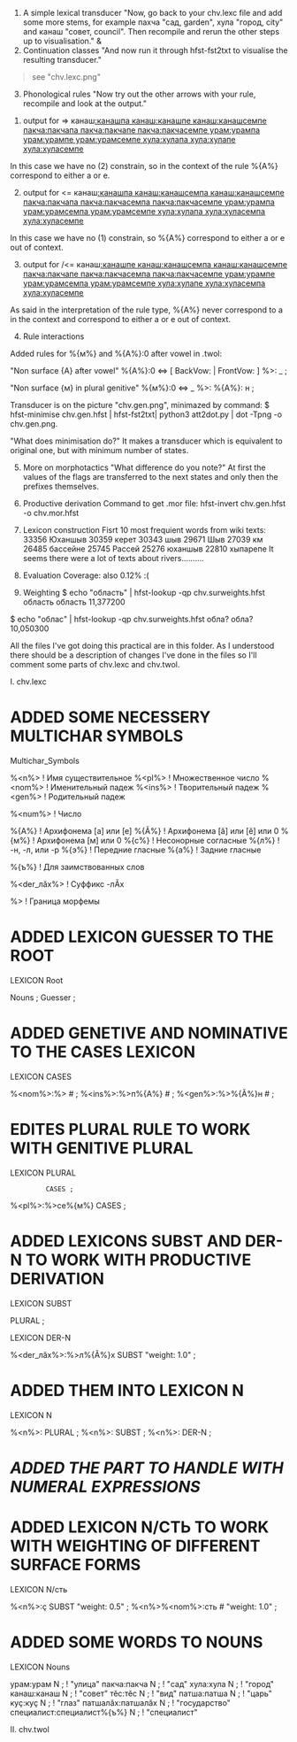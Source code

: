 ﻿1. A simple lexical transducer
"Now, go back to your chv.lexc file and add some more stems, for example пахча "сад, garden", хула "город, city" and канаш "совет, council". 
Then recompile and rerun the other steps up to visualisation."
&
2. Continuation classes
"And now run it through hfst-fst2txt to visualise the resulting transducer."

> see "chv.lexc.png"

3. Phonological rules
"Now try out the other arrows with your rule, recompile and look at the output."

1) output for =>
канаш<n><ins>:канашпа
канаш<n><ins>:канашпе
канаш<n><pl><ins>:канашсемпе
пакча<n><ins>:пакчапа
пакча<n><ins>:пакчапе
пакча<n><pl><ins>:пакчасемпе
урам<n><ins>:урампа
урам<n><ins>:урампе
урам<n><pl><ins>:урамсемпе
хула<n><ins>:хулапа
хула<n><ins>:хулапе
хула<n><pl><ins>:хуласемпе

In this case we have no (2) constrain, so in the context of the rule %{A%} correspond to either a or e.

2) output for <=
канаш<n><ins>:канашпа
канаш<n><pl><ins>:канашсемпа
канаш<n><pl><ins>:канашсемпе
пакча<n><ins>:пакчапа
пакча<n><pl><ins>:пакчасемпа
пакча<n><pl><ins>:пакчасемпе
урам<n><ins>:урампа
урам<n><pl><ins>:урамсемпа
урам<n><pl><ins>:урамсемпе
хула<n><ins>:хулапа
хула<n><pl><ins>:хуласемпа
хула<n><pl><ins>:хуласемпе

In this case we have no (1) constrain, so %{A%} correspond to either a or e out of context.

3) output for /<=
канаш<n><ins>:канашпе
канаш<n><pl><ins>:канашсемпа
канаш<n><pl><ins>:канашсемпе
пакча<n><ins>:пакчапе
пакча<n><pl><ins>:пакчасемпа
пакча<n><pl><ins>:пакчасемпе
урам<n><ins>:урампе
урам<n><pl><ins>:урамсемпа
урам<n><pl><ins>:урамсемпе
хула<n><ins>:хулапе
хула<n><pl><ins>:хуласемпа
хула<n><pl><ins>:хуласемпе

As said in the interpretation of the rule type, %{A%} never correspond to a in the context
and correspond to either a or e out of context.

4. Rule interactions

Added rules for %{м%} and %{A%}:0 after vowel in .twol:

"Non surface {A} after vowel"
%{A%}:0 <=> [ BackVow: | FrontVow: ] %>: _ ;

"Non surface {м} in plural genitive" 
%{м%}:0 <=> _ %>: %{A%}: н ;

Transducer is on the picture "chv.gen.png", minimazed by command:
$ hfst-minimise chv.gen.hfst  | hfst-fst2txt| python3 att2dot.py  | dot -Tpng -o chv.gen.png.

"What does minimisation do?" It makes a transducer which is equivalent to original one, but with minimum number of states.

5. More on morphotactics
"What difference do you note?" At first the values of the flags are transferred to the next states and only then the prefixes themselves.

6. Productive derivation
Command to get .mor file:  hfst-invert chv.gen.hfst -o chv.mor.hfst

7. Lexicon construction
Fisrt 10 most frequient words from wiki texts:
 33356 Юханшыв
  30359 кeрет
  30343 шыв
  29671 Шыв
  27039 км
  26485 бассейнe
  25745 Раccей
  25276 юханшыв
  22810 хыпарeпе
It seems there were a lot of texts about rivers..........

8. Evaluation
Coverage: also 0.12% :(

9. Weighting
$ echo "область" | hfst-lookup -qp chv.surweights.hfst
область	область	11,377200

$ echo "облаc" | hfst-lookup -qp chv.surweights.hfst
обла?	обла?	10,050300

All the files I've got doing this practical are in this folder. As I understood there should be a description of changes I've done
in the files so I'll comment some parts of chv.lexc and chv.twol.

I. chv.lexc

# ADDED SOME NECESSERY MULTICHAR SYMBOLS
Multichar_Symbols

%<n%>                ! Имя существительное
%<pl%>               ! Множественное число
%<nom%>              ! Именительный падеж
%<ins%>              ! Творительный падеж
%<gen%>              ! Родительный падеж

%<num%>              ! Число

%{A%}                ! Архифонема [а] или [е]
%{Ă%}                ! Архифонема [ӑ] или [ӗ] или 0
%{м%}                ! Архифонема [м] или 0
%{с%}                ! Несонорные согласные
%{л%}                ! -н, -л, или -р
%{э%}                ! Передние гласные
%{а%}                ! Задние гласные

%{ъ%}                ! Для заимствованных слов

%<der_лӑх%>          ! Суффикс -лӐх

%>                   ! Граница морфемы

# ADDED LEXICON GUESSER TO THE ROOT
LEXICON Root

Nouns ; 
Guesser ;

# ADDED GENETIVE AND NOMINATIVE TO THE CASES LEXICON
LEXICON CASES 

%<nom%>:%> # ;
%<ins%>:%>п%{A%} # ;
%<gen%>:%>%{Ă%}н # ;

# EDITES PLURAL RULE TO WORK WITH GENITIVE PLURAL
LEXICON PLURAL

             CASES ; 
%<pl%>:%>се%{м%} CASES ;

# ADDED LEXICONS SUBST AND DER-N TO WORK WITH PRODUCTIVE DERIVATION
LEXICON SUBST 

PLURAL ;

LEXICON DER-N

%<der_лӑх%>:%>л%{Ă%}х SUBST "weight: 1.0" ;

# ADDED THEM INTO LEXICON N
LEXICON N

%<n%>: PLURAL ;
%<n%>: SUBST ;
%<n%>: DER-N ;

# *ADDED THE PART TO HANDLE WITH NUMERAL EXPRESSIONS*

# ADDED LEXICON N/СТЬ TO WORK WITH WEIGHTING OF DIFFERENT SURFACE FORMS
LEXICON N/сть

%<n%>:ҫ SUBST "weight: 0.5" ;
%<n%>%<nom%>:сть # "weight: 1.0" ;

# ADDED SOME WORDS TO NOUNS
LEXICON Nouns

урам:урам N ;     ! "улица"
пакча:пакча N ;   ! "сад"
хула:хула N ;     ! "город"
канаш:канаш N ;   ! "совет"
тӗс:тӗс N ;       ! "вид"
патша:патша N ;   ! "царь"
куҫ:куҫ N ;       ! "глаз"
патшалӑх:патшалӑх N ; ! "государство"
специалист:специалист%{ъ%} N ; ! "специалист"

II. chv.twol

